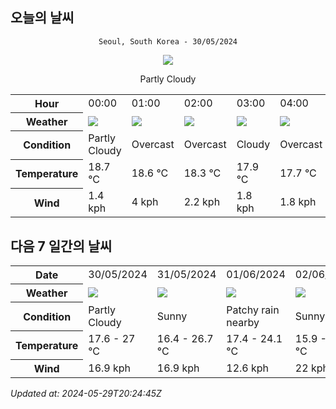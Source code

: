 ## 오늘의 날씨
<div align="center">

`Seoul, South Korea - 30/05/2024`

<img src="https://cdn.weatherapi.com/weather/64x64/day/116.png"/>

Partly Cloudy 

</div>


<table>
    <tr>
        <th>Hour</th>
        <td>00:00</td><td>01:00</td><td>02:00</td><td>03:00</td><td>04:00</td><td>05:00</td><td>06:00</td><td>07:00</td><td>08:00</td><td>09:00</td><td>10:00</td><td>11:00</td><td>12:00</td><td>13:00</td><td>14:00</td><td>15:00</td><td>16:00</td><td>17:00</td><td>18:00</td><td>19:00</td><td>20:00</td><td>21:00</td><td>22:00</td><td>23:00</td>
    </tr>
    <tr>
        <th>Weather</th>
        <td><img src="https://cdn.weatherapi.com/weather/64x64/night/116.png"></img></td><td><img src="https://cdn.weatherapi.com/weather/64x64/night/122.png"></img></td><td><img src="https://cdn.weatherapi.com/weather/64x64/night/122.png"></img></td><td><img src="https://cdn.weatherapi.com/weather/64x64/night/119.png"></img></td><td><img src="https://cdn.weatherapi.com/weather/64x64/night/122.png"></img></td><td><img src="https://cdn.weatherapi.com/weather/64x64/day/113.png"></img></td><td><img src="https://cdn.weatherapi.com/weather/64x64/day/116.png"></img></td><td><img src="https://cdn.weatherapi.com/weather/64x64/day/122.png"></img></td><td><img src="https://cdn.weatherapi.com/weather/64x64/day/122.png"></img></td><td><img src="https://cdn.weatherapi.com/weather/64x64/day/116.png"></img></td><td><img src="https://cdn.weatherapi.com/weather/64x64/day/113.png"></img></td><td><img src="https://cdn.weatherapi.com/weather/64x64/day/113.png"></img></td><td><img src="https://cdn.weatherapi.com/weather/64x64/day/116.png"></img></td><td><img src="https://cdn.weatherapi.com/weather/64x64/day/116.png"></img></td><td><img src="https://cdn.weatherapi.com/weather/64x64/day/116.png"></img></td><td><img src="https://cdn.weatherapi.com/weather/64x64/day/116.png"></img></td><td><img src="https://cdn.weatherapi.com/weather/64x64/day/116.png"></img></td><td><img src="https://cdn.weatherapi.com/weather/64x64/day/116.png"></img></td><td><img src="https://cdn.weatherapi.com/weather/64x64/day/116.png"></img></td><td><img src="https://cdn.weatherapi.com/weather/64x64/day/116.png"></img></td><td><img src="https://cdn.weatherapi.com/weather/64x64/night/113.png"></img></td><td><img src="https://cdn.weatherapi.com/weather/64x64/night/113.png"></img></td><td><img src="https://cdn.weatherapi.com/weather/64x64/night/113.png"></img></td><td><img src="https://cdn.weatherapi.com/weather/64x64/night/113.png"></img></td>
    </tr>
    <tr>
        <th>Condition</th>
        <td width="200px">Partly Cloudy </td><td width="200px">Overcast </td><td width="200px">Overcast </td><td width="200px">Cloudy </td><td width="200px">Overcast </td><td width="200px">Sunny</td><td width="200px">Partly Cloudy </td><td width="200px">Overcast </td><td width="200px">Overcast </td><td width="200px">Partly Cloudy </td><td width="200px">Sunny</td><td width="200px">Sunny</td><td width="200px">Partly Cloudy </td><td width="200px">Partly Cloudy </td><td width="200px">Partly Cloudy </td><td width="200px">Partly Cloudy </td><td width="200px">Partly Cloudy </td><td width="200px">Partly Cloudy </td><td width="200px">Partly Cloudy </td><td width="200px">Partly Cloudy </td><td width="200px">Clear </td><td width="200px">Clear </td><td width="200px">Clear </td><td width="200px">Clear </td>
    </tr>
    <tr>
        <th>Temperature</th>
        <td>18.7 °C</td><td>18.6 °C</td><td>18.3 °C</td><td>17.9 °C</td><td>17.7 °C</td><td>14 °C</td><td>17.7 °C</td><td>18.8 °C</td><td>19.8 °C</td><td>20.3 °C</td><td>22.9 °C</td><td>25 °C</td><td>27 °C</td><td>26.9 °C</td><td>26.6 °C</td><td>25.7 °C</td><td>24.9 °C</td><td>24.5 °C</td><td>24.3 °C</td><td>23.4 °C</td><td>21.6 °C</td><td>20.8 °C</td><td>20.4 °C</td><td>19.6 °C</td>
    </tr>
    <tr>
        <th>Wind</th>
        <td>1.4 kph</td><td>4 kph</td><td>2.2 kph</td><td>1.8 kph</td><td>1.8 kph</td><td>4 kph</td><td>1.4 kph</td><td>2.9 kph</td><td>1.8 kph</td><td>2.5 kph</td><td>4.3 kph</td><td>6.8 kph</td><td>3.6 kph</td><td>12.2 kph</td><td>16.9 kph</td><td>16.2 kph</td><td>14.4 kph</td><td>9.4 kph</td><td>7.6 kph</td><td>7.9 kph</td><td>7.2 kph</td><td>5 kph</td><td>4.3 kph</td><td>5 kph</td>
    </tr>
</table>


## 다음 7 일간의 날씨


<table>
    <tr>
        <th>Date</th>
        <td>30/05/2024</td><td>31/05/2024</td><td>01/06/2024</td><td>02/06/2024</td><td>03/06/2024</td><td>04/06/2024</td><td>05/06/2024</td>
    </tr>
    <tr>
        <th>Weather</th>
        <td><img src="https://cdn.weatherapi.com/weather/64x64/day/116.png"/></td><td><img src="https://cdn.weatherapi.com/weather/64x64/day/113.png"/></td><td><img src="https://cdn.weatherapi.com/weather/64x64/day/176.png"/></td><td><img src="https://cdn.weatherapi.com/weather/64x64/day/113.png"/></td><td><img src="https://cdn.weatherapi.com/weather/64x64/day/113.png"/></td><td><img src="https://cdn.weatherapi.com/weather/64x64/day/113.png"/></td><td><img src="https://cdn.weatherapi.com/weather/64x64/day/113.png"/></td>
    </tr>
    <tr>
        <th>Condition</th>
        <td width="200px">Partly Cloudy </td><td width="200px">Sunny</td><td width="200px">Patchy rain nearby</td><td width="200px">Sunny</td><td width="200px">Sunny</td><td width="200px">Sunny</td><td width="200px">Sunny</td>
    </tr>
    <tr>
        <th>Temperature</th>
        <td>17.6 -  27 °C</td><td>16.4 -  26.7 °C</td><td>17.4 -  24.1 °C</td><td>15.9 -  27.3 °C</td><td>17 -  27.5 °C</td><td>17.6 -  29.7 °C</td><td>18.2 -  31.2 °C</td>
    </tr>
    <tr>
        <th>Wind</th>
        <td>16.9 kph</td><td>16.9 kph</td><td>12.6 kph</td><td>22 kph</td><td>18.4 kph</td><td>9 kph</td><td>13 kph</td>
    </tr>
</table>


*Updated at: 2024-05-29T20:24:45Z*
